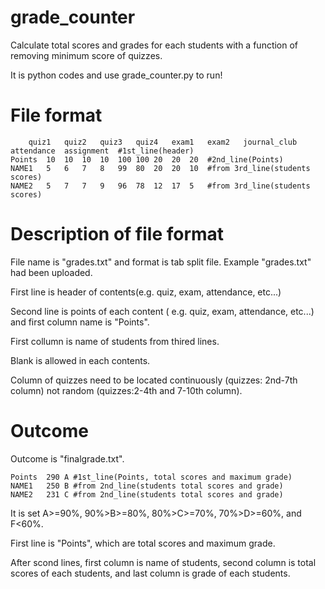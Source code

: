 # grade_counter
Calculate total scores and grades for each students with a function of removing minimum score of quizzes. 

It is python codes and use grade_counter.py to run!
# File format 

		quiz1	quiz2	quiz3	quiz4	exam1	exam2	journal_club	attendance	assignment	#1st_line(header)
	Points	10	10	10	10	100	100	20	20	20	#2nd_line(Points)
	NAME1	5	6	7	8	99	80	20	20	10	#from 3rd_line(students scores)
	NAME2	5	7	7	9	96	78	12	17	5	#from 3rd_line(students scores)


# Description of file format
File name is "grades.txt" and format is tab split file. Example "grades.txt" had been uploaded.

First line is header of contents(e.g. quiz, exam, attendance, etc...)

Second line is points of each content ( e.g. quiz, exam, attendance, etc...) and first column name is "Points". 

First collumn is name of students from thired lines.

Blank is allowed in each contents. 

Column of quizzes need to be located continuously (quizzes: 2nd-7th column) not random (quizzes:2-4th and 7-10th column).

# Outcome
Outcome is "finalgrade.txt".

	Points	290	A #1st_line(Points, total scores and maximum grade)
	NAME1	250	B #from 2nd_line(students total scores and grade)
	NAME2	231	C #from 2nd_line(students total scores and grade)

It is set A>=90%, 90%>B>=80%,  80%>C>=70%, 70%>D>=60%, and F<60%.

First line is "Points", which are total scores and maximum grade. 

After scond lines, first column is name of students, second column is total scores of each students, and last column is grade of each students. 

